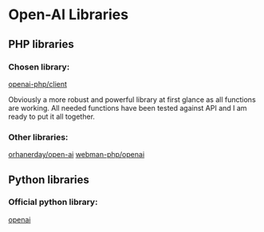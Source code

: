
# Open-AI Libraries

## PHP libraries

### Chosen library:

[openai-php/client](https://github.com/openai-php/client)

Obviously a more robust and powerful library at first glance as all functions are working. All needed functions have been tested against API and I am ready to put it all together.

### Other libraries:

[orhanerday/open-ai](https://github.com/orhanerday/open-ai)
[webman-php/openai](https://github.com/webman-php/openai)

## Python libraries

### Official python library:

[openai](https://platform.openai.com/docs/libraries)

